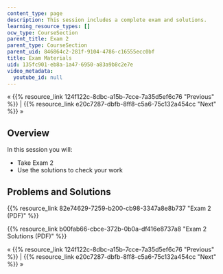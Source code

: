 ```yaml
---
content_type: page
description: This session includes a complete exam and solutions.
learning_resource_types: []
ocw_type: CourseSection
parent_title: Exam 2
parent_type: CourseSection
parent_uid: 846864c2-281f-9104-4786-c16555ecc0bf
title: Exam Materials
uid: 135fc901-eb8a-1a47-6950-a83a9b8c2e7e
video_metadata:
  youtube_id: null
---
```


« {{% resource_link 124f122c-8dbc-a15b-7cce-7a35d5ef6c76 "Previous" %}} | {{% resource_link e20c7287-dbfb-8ff8-c5a6-75c132a454cc "Next" %}} »

Overview
--------

In this session you will:

*   Take Exam 2
*   Use the solutions to check your work

Problems and Solutions
----------------------

{{% resource_link 82e74629-7259-b200-cb98-3347a8e8b737 "Exam 2 (PDF)" %}}

{{% resource_link b00fab66-cbce-372b-0b0a-df416e8737a8 "Exam 2 Solutions (PDF)" %}}

« {{% resource_link 124f122c-8dbc-a15b-7cce-7a35d5ef6c76 "Previous" %}} | {{% resource_link e20c7287-dbfb-8ff8-c5a6-75c132a454cc "Next" %}} »